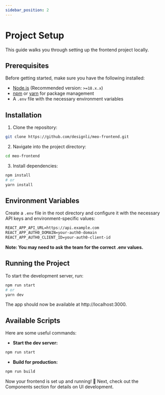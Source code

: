 ```yaml
---
sidebar_position: 2
---
```


# Project Setup

This guide walks you through setting up the frontend project locally.

## Prerequisites

Before getting started, make sure you have the following installed:

- [Node.js](https://nodejs.org/) (Recommended version: `>=18.x.x`)
- [npm](https://www.npmjs.com/) or [yarn](https://yarnpkg.com/) for package management
- A `.env` file with the necessary environment variables

## Installation

1. Clone the repository:

```sh
git clone https://github.com/designli/meo-frontend.git
```

2. Navigate into the project directory:

```sh
cd meo-frontend
```

3. Install dependencies:

```sh
npm install
# or
yarn install
```

## Environment Variables

Create a `.env` file in the root directory and configure it with the necessary API keys and environment-specific values:

```txt
REACT_APP_API_URL=https://api.example.com
REACT_APP_AUTH0_DOMAIN=your-auth0-domain
REACT_APP_AUTH0_CLIENT_ID=your-auth0-client-id
```

**Note: You may need to ask the team for the correct .env values.**

## Running the Project

To start the development server, run:

```sh
npm run start
# or
yarn dev
```

The app should now be available at http://localhost:3000.

## Available Scripts

Here are some useful commands:

- **Start the dev server:**

```sh
npm run start
```

- **Build for production:**

```sh
npm run build
```

Now your frontend is set up and running! 🚀 Next, check out the Components section for details on UI development.
